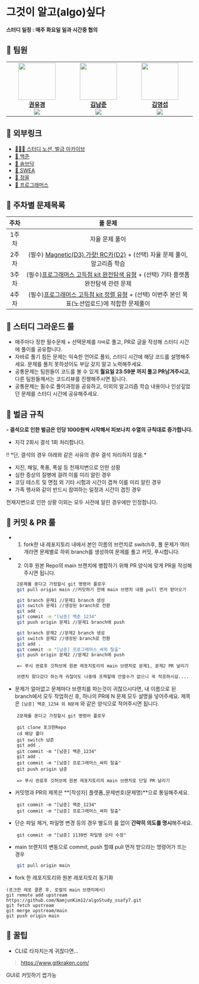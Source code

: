 # 그것이 알고(algo)싶다

**스터디 일정 : 매주 화요일 일과 시간중 협의**

## 🙌 팀원

<table align="center">
    <tr align="center">
        <td style="min-width: 150px;">
            <a href="https://github.com/yukyung531">
              <img src="https://github.com/yukyung531.png" width="100">
              <br />
              <b>권유경</b>
            <br/><img src="http://mazassumnida.wtf/api/mini/generate_badge?boj=yukyung531" widt="100px">
            </a>
        </td>
        <td style="min-width: 150px;">
            <a href="https://github.com/namjunkim12">
              <img src="https://github.com/namjunkim12.png" width="100">
              <br />
              <b>김남준</b>
            <br/><img src="http://mazassumnida.wtf/api/mini/generate_badge?boj=wrasf175" widt="100px">
            </a> 
        </td>
        <td style="min-width: 150px;">
            <a href="https://github.com/youngkimi">
              <img src="https://github.com/youngkimi.png" width="100">
              <br />
              <b>김영섭</b>
            <br/><img src="http://mazassumnida.wtf/api/mini/generate_badge?boj=youngkimi" widt="100px">
            </a>
        </td>
        <td style="min-width: 150px;">
            <a href="https://github.com/YuKyung-Chung">
              <img src="https://github.com/YuKyung-Chung.png" width="100">
              <br />
              <b>정유경</b>
            <br/><img src="http://mazassumnida.wtf/api/mini/generate_badge?boj=kadie" widt="100px">
            </a> 
        </td>
        <td style="min-width: 150px;">
            <a href="https://github.com/ms-7365">
              <img src="https://github.com/ms-7365.png" width="100">
              <br />
              <b>현민수</b>
            <br/><img src="http://mazassumnida.wtf/api/mini/generate_badge?boj=alstn0910" widt="100px">
            </a> 
        </td>
    </tr>
</table>

## 🔗 외부링크

- [👨🏻‍💻 스터디 노션, 벌금 아카이브](https://www.notion.so/edujihye21/aa2b5cc104b04bb5b81453ca6dccc502?p=0a38982a05b54586a201896161412407&pm=s)
- [📕 백준](https://www.acmicpc.net/)
- [📕 솔브닥](https://solved.ac/)
- [📕 SWEA](https://swexpertacademy.com/main/main.do)
- [📕 정올](https://www.jungol.co.kr/)
- [📕 프로그래머스](https://school.programmers.co.kr/learn/challenges?order=acceptance_desc)

## 📌 주차별 문제목록
<div align='center'>
    
|주차|풀 문제|
|:------:|:---:|
|1주차|자율 문제 풀이|
|2주차|(필수) [Magnetic(D3)](https://swexpertacademy.com/main/code/problem/problemDetail.do?contestProbId=AV14hwZqABsCFAYD&categoryId=AV14hwZqABsCFAYD&categoryType=CODE&problemTitle=magnetic&orderBy=FIRST_REG_DATETIME&selectCodeLang=ALL&select-1=&pageSize=10&pageIndex=1),[가랏! RC카(D2)](https://swexpertacademy.com/main/code/problem/problemDetail.do?contestProbId=AV5PjMgaALgDFAUq) + (선택) 자율 문제 풀이, 알고리즘 학습|
|3주차|(필수)[프로그래머스 고득점 kit 완전탐색 유형](https://school.programmers.co.kr/learn/courses/30/parts/12230) + (선택) 기타 플랫폼 완전탐색 관련 문제|
|4주차|(필수)[프로그래머스 고득점 kit 정렬 유형](https://school.programmers.co.kr/learn/courses/30/parts/12230) + (선택) 이번주 본인 목표(노션업로드)에 적합한 문제풀이|

</div>




## 📌 스터디 그라운드 룰

- 매주마다 정한 필수문제 + 선택문제를 `자바`로 풀고, PR로 글을 작성해 스터디 시간에 풀이를 공유합니다.
- 자바로 풀기 힘든 문제는 익숙한 언어로 풀되, 스터디 시간에 해당 코드를 설명해주세요. 문제를 풀지 못하셨어도 부담 갖지 말고 노력해주세요.
- 공통문제는 팀원들이 코드를 볼 수 있게 **월요일 23:59분 까지 풀고 PR남겨주시고**, 다른 팀원들께서는 코드리뷰를 진행해주시면 됩니다.
- 공통문제는 필수로 풀이과정을 공유하고, 이외의 알고리즘 학습 내용이나 인상깊었던 문제를 스터디 시간에 공유해주세요.

## 📌 벌금 규칙

**- 결석으로 인한 벌금은 인당 1000원씩 시작해서 피보나치 수열의 규칙대로 증가합니다.**
- 지각 2회시 결석 1회 처리합니다.
<aside>
‼️ *단, 결석의 경우 아래와 같은 사유의 경우 결석 처리하지 않음.*

- 지진, 해일, 폭풍, 폭설 등 천재지변으로 인한 상황
- 심한 증상의 질병에 걸려 이를 미리 알린 경우
- 코딩 테스트 및 면접 외 기타 시험과 시간이 겹쳐 이를 미리 알린 경우
- 가족 행사와 같이 반드시 참여하는 일정과 시간이 겹친 경우

천재지변으로 인한 상황 이외는 모두 사전에 알린 경우에만 인정합니다.

</aside>

## 📌 커밋 & PR 룰

- 1. fork한 내 레포지토리 내에서 본인 이름의 브런치로 switch후, 풀 문제가 여러개라면 문제별로 하위 branch를 생성하여 문제를 풀고 커밋, 푸시합니다.
- 2. 이후 원본 Repo의 main 브랜치에 병합하기 위해 PR 양식에 맞게 PR을 작성해주시면 됩니다. 

```bash
    2문제를 푼다고 가정할시 git 명령어 플로우
    git pull origin main //커밋하기 전에 main 브랜치 내용 pull 먼저 받아오기

    git branch 문제1 //문제1 branch 생성
    git switch 문제1 //생성된 branch로 전환
    git add .
    git commit -m "[남준] 백준_1234"
    git push origin 문제1 //문제1 branch에 push

    git branch 문제2 //문제2 branch 생성
    git switch 문제2 //생성된 branch로 전환
    git add .
    git commit -m "[남준] 프로그래머스_싸피 탈출"
    git push origin 문제2 //문제2 branch에 push
    
    => 푸시 완료후 깃허브에 원본 레포지토리의 main 브랜치로 문제1, 문제2 PR 날리기

    브랜치 왔다갔다 하는게 귀찮아도 나중에 프젝할때 안쓸수가 없으니 꼭 적응하시길.... 
```
- 문제가 얼마없고 문제마다 브랜치를 파는것이 귀찮으시다면, 내 이름으로 된 branch에서 모두 작업하신 후, 하나의 PR에 N 문제 모두 설명을 넣어주세요. 제목은 `[남준] 백준_1234 외 N문제` 와 같은 양식으로 적어주시면 됩니다.

```
    2문제를 푼다고 가정할시 git 명령어 플로우
    
    git clone 포크한Repo
    cd 해당 폴더
    git switch 남준
    git add .
    git commit -m "[남준] 백준_1234"
    git add .
    git commit -m "[남준] 프로그래머스_싸피 탈출"
    git push origin 남준
    
    => 푸시 완료후 깃허브에 원본 레포지토리의 main 브랜치로 단일 PR 날리기
```


- 커밋명과 PR의 제목은 **[작성자] 플랫폼_문제번호(문제명)**으로 통일해주세요.

```
    git commit -m "[남준] 백준_1234"
    git commit -m "[남준] 프로그래머스_싸피 탈출"
```

- 단순 파일 제거, 파일명 변경 등의 경우 별도의 룰 없이 **간략히 의도를 명시**해주세요.
```
    git commit -m "[남준] 1139번 파일명 오타 수정"
```

- main 브랜치의 변동으로 commit, push 할떄 pull 먼저 받으라는 명령어가 뜨는 경우

```bash
    git pull origin main
```

- fork 한 레포지토리와 원본 레포지토리 동기화
```
(포크한 레포 클론 후, 로컬의 main 브랜치에서)
git remote add upstream https://github.com/NamjunKim12/algoStudy_ssafy7.git
git fetch upstream 
git merge upstream/main
git push origin main 
```


## 📌 꿀팁

- CLI로 타자치는게 귀찮다면...
> https://www.gitkraken.com/

GUI로 커밋하기 쌉가능

